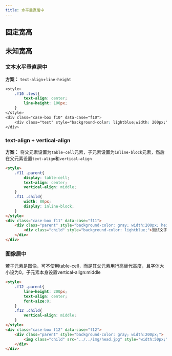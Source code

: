 ```yaml
---
title: 水平垂直居中
---
```

## 固定宽高

## 未知宽高
### 文本水平垂直居中
**方案：** `text-align`+`line-height`
```css
<style>
    .f10 .test{
        text-align: center;
        line-height: 100px;
    }
</style>
<div class="case-box f10" data-case="f10">
    <div class="test" style="background-color: lightblue;width: 200px;">测试文字</div>
</div>
```

### text-align + vertical-align
**方案：** 将父元素设置为`table-cell`元素，子元素设置为`inline-block`元素，然后在父元素设置`text-align`和`vertical-align`
```html
<style>
    .f11 .parent{
        display: table-cell;
        text-align: center;
        vertical-align: middle;
    }
    .f11 .child{
        width: 80px;
        display: inline-block;
    }
</style>
<div class="case-box f11" data-case="f11">
    <div class="parent" style="background-color: gray; width:200px; height:100px;">
        <div class="child" style="background-color: lightblue;">测试文字</div>
    </div>
</div>
```

### 图像居中
若子元素是图像，可不使用table-cell，而是其父元素用行高替代高度，且字体大小设为0。子元素本身设置vertical-align:middle
```html
<style>
    .f12 .parent{
        line-height: 200px;
        text-align: center;
        font-size:0;
    }
    .f12 .child{
        vertical-align: middle;
    }
</style>
<div class="case-box f12" data-case="f12">
    <div class="parent" style="background-color: gray; width:200px;">
        <img class="child" src="../../img/head.jpg" style="width:50px;" alt="test">
    </div>
</div>
```